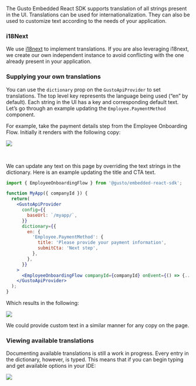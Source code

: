 The Gusto Embedded React SDK supports translation of all strings present in the UI. Translations can be used for internationalization. They can also be used to customize text according to the needs of your application.

### i18Next

We use [i18next](https://www.i18next.com/) to implement translations. If you are also leveraging i18next, we create our own independent instance to avoid conflicting with the one already present in your application.

### Supplying your own translations

You can use the `dictionary` prop on the `GustoApiProvider` to set translations. The top level key represents the language being used (“en” by default). Each string in the UI has a key and corresponding default text. Let’s go through an example updating the `Employee.PaymentMethod` component.

For example, take the payment details step from the Employee Onboarding Flow. Initially it renders with the following copy:

![](https://files.readme.io/60f9722f17827245dfcbf39e4f3789f283553f90a51e205c93ec26aa1f12943d-image.png)

<br />

We can update any text on this page by overriding the text strings in the dictionary. Here is an example updating the title and CTA text.

```jsx
import { EmployeeOnboardingFlow } from '@gusto/embedded-react-sdk';

function MyApp({ companyId }) {
  return(
    <GustoApiProvider
      config={{
        baseUrl: `/myapp/`,
      }}
      dictionary={{
        en: {
          'Employee.PaymentMethod': {
            title: 'Please provide your payment information',
            submitCta: 'Next step',
          },
        },
      }}
    >
      <EmployeeOnboardingFlow companyId={companyId} onEvent={() => {...}} />
    </GustoApiProvider>
  );
}
```

Which results in the following:

![](https://files.readme.io/9b2c1714d6cc54f6ba776ce547d05513f01c5bc200324ca41eb3cf0876c1f118-image.png)

We could provide custom text in a similar manner for any copy on the page.

### Viewing available translations

Documenting available translations is still a work in progress. Every entry in the dictionary, however, is typed. This means that if you can begin typing and get available options in your IDE:

![](https://files.readme.io/8868a0a3673f6a34d8f6da8e1592f36d0ed7d7c98c333d1e13f72a2c4ccc042b-image.png)
